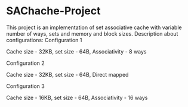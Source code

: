 # SAChache-Project
This project is an implementation of set associative cache with variable number of ways, sets and memory and block sizes. 
Description about configurations:
Configuration 1

Cache size - 32KB, set size - 64B, Associativity - 8 ways

Configuration 2

Cache size - 32KB, set size - 64B, Direct mapped

Configuration 3

Cache size - 16KB, set size - 64B, Associativity - 16 ways
